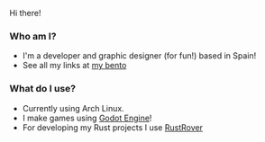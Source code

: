 Hi there!

### Who am I?

 - I'm a developer and graphic designer (for fun!) based in Spain!
 - See all my links at [my bento](https://bento.me/inv)

### What do I use?

 - Currently using Arch Linux.
 - I make games using [Godot Engine](https://godotengine.org/)!
 - For developing my Rust projects I use [RustRover](https://www.jetbrains.com/rust/)
